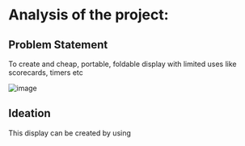 # Analysis of the project:
## Problem Statement
To create and cheap, portable, foldable display with limited uses like scorecards, timers etc  

![image](https://user-images.githubusercontent.com/84671311/121397933-71585080-c972-11eb-8b35-146960d79330.png)

## Ideation
This display can be created by using 
 
